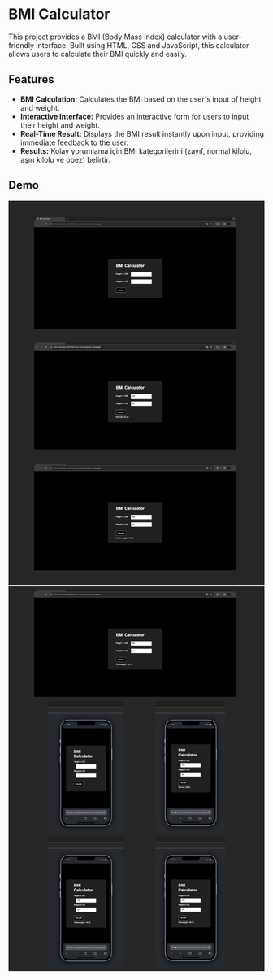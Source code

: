 # BMI Calculator

This project provides a BMI (Body Mass Index) calculator with a user-friendly interface. Built using HTML, CSS and JavaScript, this calculator allows users to calculate their BMI quickly and easily.

## Features

- **BMI Calculation:** Calculates the BMI based on the user's input of height and weight.
- **Interactive Interface:** Provides an interactive form for users to input their height and weight.
- **Real-Time Result:** Displays the BMI result instantly upon input, providing immediate feedback to the user.
- **Results:** Kolay yorumlama için BMI kategorilerini (zayıf, normal kilolu, aşırı kilolu ve obez) belirtir.


## Demo

![BMI Calculator Image](https://github.com/BGWEB08/README.md-IMAGES/blob/main/JavaScript%20Trials/BMI%20Calculator/bm%C4%B1calculator-img.png?raw=true)
![BMI Calculator Image](https://github.com/BGWEB08/README.md-IMAGES/blob/main/JavaScript%20Trials/BMI%20Calculator/bm%C4%B1calculator-img-2.png?raw=true)
